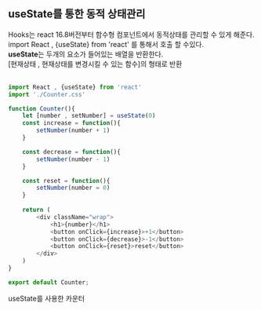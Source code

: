 ## useState를 통한 동적 상태관리 
Hooks는 react 16.8버전부터 함수형 컴포넌트에서 동적상태를 관리할 수 있게 해준다.  
import React , {useState} from 'react' 를 통해서 호출 할 수있다.  
<b>useState</b>는 두개의 요소가 들어있는 배열을 반환한다.  
[현재상태 , 현재상태를 변경시킬 수 있는 함수]의 형태로 반환  
<br>
```javascript
import React , {useState} from 'react'
import './Counter.css'

function Counter(){
    let [number , setNumber] = useState(0)
    const increase = function(){
        setNumber(number + 1)
    }

    const decrease = function(){
        setNumber(number - 1)
    }

    const reset = function(){
        setNumber(number = 0)
    }
    
    return (
        <div className="wrap">
            <h1>{number}</h1>
            <button onClick={increase}>+1</button>
            <button onClick={decrease}>-1</button>
            <button onClick={reset}>reset</button>
        </div>
    )
}

export default Counter;
```
 useState를 사용한 카운터
 